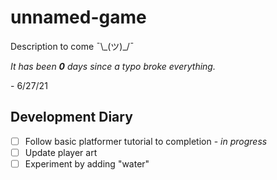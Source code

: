 # unnamed-game
Description to come ¯\\\_(ツ)\_/¯

*It has been **0** days since a typo broke everything.* 

\- 6/27/21

## Development Diary
- [ ] Follow basic platformer tutorial to completion - *in progress*
- [ ] Update player art
- [ ] Experiment by adding "water"
